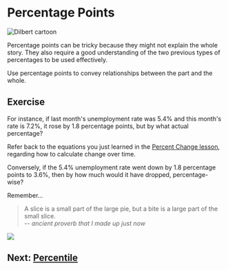 # Percentage Points

![Dilbert cartoon](https://i.imgur.com/twnvCqD.jpg)

Percentage points can be tricky because they might not explain the whole story. They also require a good understanding of the two previous types of percentages to be used effectively.

Use percentage points to convey relationships between the part and the whole.

## Exercise
For instance, if last month's unemployment rate was 5.4% and this month's rate is 7.2%, it rose by 1.8 percentage points, but by what actual percentage?

Refer back to the equations you just learned in the [Percent Change lesson](02-percent-change.md), regarding how to calculate change over time.

Conversely, if the 5.4% unemployment rate went down by 1.8 percentage points to 3.6%, then by how much would it have dropped, percentage-wise?

Remember...
>A slice is a small part of the large pie, but a bite is a large part of the small slice.  
-- _ancient proverb that I made up just now_

![](https://i.imgur.com/uBfRkzc.jpg)

## Next: [Percentile](04-percentile.md)
